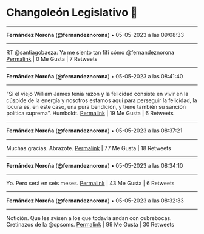 # Changoleón Legislativo 🙈
*****
**Fernández Noroña** (**@fernandeznorona**) • 05-05-2023 a las 09:08:33
*****
RT @santiagobaeza: Ya me siento tan fifí cómo @fernandeznorona
[Permalink](https://twitter.com/fernandeznorona/status/1654533554876092418) | 0 Me Gusta | 7 Retweets
*****
**Fernández Noroña** (**@fernandeznorona**) • 05-05-2023 a las 08:41:40
*****
“Si el viejo William James tenía razón y la felicidad consiste en vivir en la cúspide de la energía y nosotros estamos aquí para perseguir la felicidad, la locura es, en este caso, una pura bendición, y tiene también su sanción política suprema”. Humboldt.
[Permalink](https://twitter.com/fernandeznorona/status/1654526787190128647) | 19 Me Gusta | 6 Retweets
*****
**Fernández Noroña** (**@fernandeznorona**) • 05-05-2023 a las 08:37:21
*****
Muchas gracias. Abrazote.
[Permalink](https://twitter.com/fernandeznorona/status/1654525701125488640) | 77 Me Gusta | 18 Retweets
*****
**Fernández Noroña** (**@fernandeznorona**) • 05-05-2023 a las 08:34:10
*****
Yo. Pero será en seis meses.
[Permalink](https://twitter.com/fernandeznorona/status/1654524901867257858) | 43 Me Gusta | 6 Retweets
*****
**Fernández Noroña** (**@fernandeznorona**) • 05-05-2023 a las 08:32:33
*****
Notición. Que les avisen a los que todavía andan con cubrebocas. Cretinazos de la @opsoms.
[Permalink](https://twitter.com/fernandeznorona/status/1654524491567886337) | 99 Me Gusta | 30 Retweets